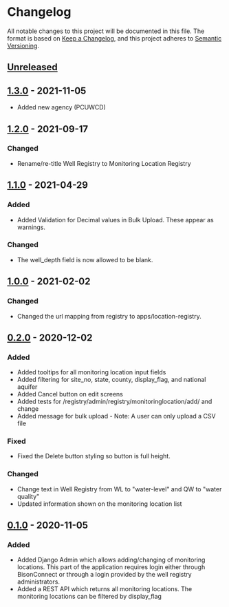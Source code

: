# Changelog
All notable changes to this project will be documented in this file.
The format is based on [Keep a Changelog](https://keepachangelog.com/en/1.0.0/),
and this project adheres to [Semantic Versioning](https://semver.org/spec/v2.0.0.html).

## [Unreleased](https://github.com/ACWI-SOGW/well_registry_management/compare/wellregistry-1.3.0...master)

## [1.3.0](ttps://github.com/ACWI-SOGW/well_registry_management/compare/wellregistry-1.2.0...wellregistry-1.3.0) - 2021-11-05
-  Added new agency (PCUWCD)

## [1.2.0](https://github.com/ACWI-SOGW/well_registry_management/compare/wellregistry-1.1.0...wellregistry-1.2.0) - 2021-09-17
### Changed
-   Rename/re-title Well Registry to Monitoring Location Registry

## [1.1.0](https://github.com/ACWI-SOGW/well_registry_management/compare/wellregistry-1.0.0...wellregistry-1.1.0) - 2021-04-29
### Added
-   Added Validation for Decimal values in Bulk Upload. These appear as warnings. 
    
### Changed
-   The well_depth field is now allowed to be blank.


## [1.0.0](https://github.com/ACWI-SOGW/well_registry_management/compare/wellregistry-0.2.0...wellregistry-1.0.0) - 2021-02-02

### Changed
-   Changed the url mapping from registry to apps/location-registry.

## [0.2.0](https://github.com/ACWI-SOGW/well_registry_management/compare/wellregistry-0.1.0...wellregistry-0.2.0) - 2020-12-02

### Added
-   Added tooltips for all monitoring location input fields
-   Added filtering for site_no, state, county, display_flag, and national aquifer 
-   Added Cancel button on edit screens
-   Added tests for /registry/admin/registry/monitoringlocation/add/ and change
-   Added message for bulk upload - Note: A user can only upload a CSV file

### Fixed
-   Fixed the Delete button styling so button is full height.

### Changed 
-   Change text in Well Registry from WL to "water-level" and QW to "water quality"
-   Updated information shown on the monitoring location list

## [0.1.0](https://github.com/ACWI-SOGW/well_registry_management/tree/wellregistry-0.1.0) - 2020-11-05

### Added
-   Added Django Admin which allows adding/changing of monitoring locations. This part of the application requires login either through BisonConnect or through a login provided by the well registry administrators.
-   Added a REST API which returns all monitoring locations. The monitoring locations can be filtered by display_flag



